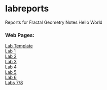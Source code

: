 # labreports
Reports for Fractal Geometry
Notes
Hello World
### Web Pages:
[Lab Template](https://jamshid1336.github.io/labreports/template.html) \
[Lab 1](https://jamshid1336.github.io/labreports/lab1.html) \
[Lab 2](https://jamshid1336.github.io/labreports/lab2.html) \
[Lab 3](https://jamshid1336.github.io/labreports/lab3.html) \
[Lab 4](https://jamshid1336.github.io/labreports/lab4.html) \
[Lab 5](https://jamshid1336.github.io/labreports/lab5.html) \
[Lab 6](https://jamshid1336.github.io/labreports/lab6.html) \
[Labs 7/8](https://jamshid1336.github.io/labreports/labs78.html)
